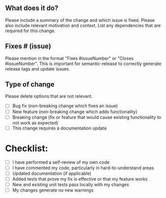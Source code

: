## What does it do?

Please include a summary of the change and which issue is fixed. Please also include relevant motivation and context. List any dependencies that are required for this change.

## Fixes # (issue)

Please mention in the format "Fixes #issueNumber" or "Closes #issueNumber".
This is important for semantic-release to correctly generate release tags and update issues.

## Type of change

Please delete options that are not relevant.

- [ ] Bug fix (non-breaking change which fixes an issue)
- [ ] New feature (non-breaking change which adds functionality)
- [ ] Breaking change (fix or feature that would cause existing functionality to not work as expected)
- [ ] This change requires a documentation update

# Checklist:

- [ ] I have performed a self-review of my own code
- [ ] I have commented my code, particularly in hard-to-understand areas
- [ ] Updated documentation (if applicable)
- [ ] Added tests that prove my fix is effective or that my feature works
- [ ] New and existing unit tests pass locally with my changes
- [ ] My changes generate no new warnings
